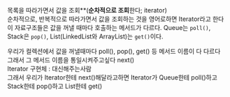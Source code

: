목록을 따라가면서 값을 조회**(**순차적으로 조회**한다; iterator)  
순차적으로, 반복적으로 따라가면서 값을 조회하는 것을 영어로하면 Iterator라고 한다  
이 자료구조들은 값을 꺼낼 때마다 호출하는 메서드가 다르다. Queue는 `poll()`, Stack은 `pop()`, List(LinkedList와 ArrayList)는 `get()`이다.  

우리가 컬렉션에서 값을 꺼낼때마다 poll(), pop(), get() 등 메서드 이름이 다 다르다  
그래서 그 메서드 이름을 통일시켜주고싶다 next()  
Iterator 구현체 : 대신해주는사람  
그래서 우리가 Iterator한테 next()해달라고하면 Iterator가 Queue한테 poll()하고 Stack한테 pop()하고 List한테 get()